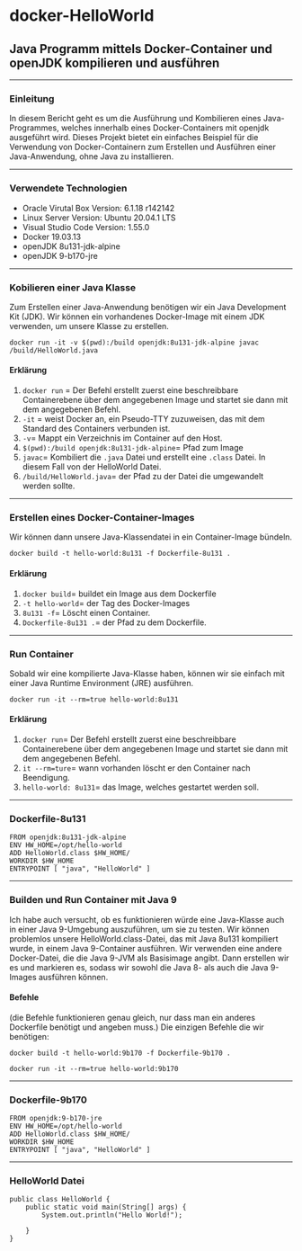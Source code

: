 # docker-HelloWorld

## Java Programm mittels Docker-Container und openJDK kompilieren und ausführen
___

### Einleitung
In diesem Bericht geht es um die Ausführung und Kombilieren eines Java-Programmes, welches innerhalb eines Docker-Containers mit openjdk ausgeführt wird.
Dieses Projekt bietet ein einfaches Beispiel für die Verwendung von Docker-Containern zum Erstellen und Ausführen einer Java-Anwendung, ohne Java zu installieren.
___

### Verwendete Technologien
* Oracle Virutal Box Version: 6.1.18 r142142
* Linux Server Version: Ubuntu 20.04.1 LTS
* Visual Studio Code Version: 1.55.0
* Docker 19.03.13
* openJDK 8u131-jdk-alpine
* openJDK 9-b170-jre
___

### Kobilieren einer Java Klasse
Zum Erstellen einer Java-Anwendung benötigen wir ein Java Development Kit (JDK). Wir können ein vorhandenes Docker-Image mit einem JDK verwenden, um unsere Klasse zu erstellen.

`docker run -it -v $(pwd):/build openjdk:8u131-jdk-alpine javac /build/HelloWorld.java`

#### Erklärung
1. `docker run` = Der Befehl erstellt zuerst eine beschreibbare Containerebene über dem angegebenen Image und startet sie dann mit dem angegebenen Befehl.
2. `-it` = weist Docker an, ein Pseudo-TTY zuzuweisen, das mit dem Standard des Containers verbunden ist. 
3. `-v`= Mappt ein Verzeichnis im Container auf den Host.
4. `$(pwd):/build openjdk:8u131-jdk-alpine`= Pfad zum Image
5. `javac`= Kombiliert die `.java` Datei und erstellt eine `.class` Datei. In diesem Fall von der HelloWorld Datei.
6. `/build/HelloWorld.java`= der Pfad zu der Datei die umgewandelt werden sollte.
___

### Erstellen eines Docker-Container-Images
Wir können dann unsere Java-Klassendatei in ein Container-Image bündeln.

`docker build -t hello-world:8u131 -f Dockerfile-8u131 . `

#### Erklärung
1. `docker build`= buildet ein Image aus dem Dockerfile
2. `-t hello-world`= der Tag des Docker-Images
3. `8u131 -f`= Löscht einen Container.
4. `Dockerfile-8u131 .`= der Pfad zu dem Dockerfile.
___

### Run Container
Sobald wir eine kompilierte Java-Klasse haben, können wir sie einfach mit einer Java Runtime Environment (JRE) ausführen.

`docker run -it --rm=true hello-world:8u131`

#### Erklärung
1. `docker run`= Der Befehl erstellt zuerst eine beschreibbare Containerebene über dem angegebenen Image und startet sie dann mit dem angegebenen Befehl.
2. `it --rm=ture`= wann vorhanden löscht er den Container nach Beendigung.
3. `hello-world: 8u131`= das Image, welches gestartet werden soll.
___

### Dockerfile-8u131
```
FROM openjdk:8u131-jdk-alpine
ENV HW_HOME=/opt/hello-world
ADD HelloWorld.class $HW_HOME/
WORKDIR $HW_HOME
ENTRYPOINT [ "java", "HelloWorld" ]
```
___

### Builden und Run Container mit Java 9
Ich habe auch versucht, ob es funktionieren würde eine Java-Klasse auch in einer Java 9-Umgebung auszuführen, um sie zu testen. Wir können problemlos unsere HelloWorld.class-Datei, das mit Java 8u131 kompiliert wurde, in einem Java 9-Container ausführen. Wir verwenden eine andere Docker-Datei, die die Java 9-JVM als Basisimage angibt. Dann erstellen wir es und markieren es, sodass wir sowohl die Java 8- als auch die Java 9-Images ausführen können.

#### Befehle
(die Befehle funktionieren genau gleich, nur dass man ein anderes Dockerfile benötigt und angeben muss.)
Die einzigen Befehle die wir benötigen:

`docker build -t hello-world:9b170 -f Dockerfile-9b170 .`

`docker run -it --rm=true hello-world:9b170`
___

### Dockerfile-9b170
```
FROM openjdk:9-b170-jre
ENV HW_HOME=/opt/hello-world
ADD HelloWorld.class $HW_HOME/
WORKDIR $HW_HOME
ENTRYPOINT [ "java", "HelloWorld" ]
```
___ 

### HelloWorld Datei
```
public class HelloWorld {
    public static void main(String[] args) {
        System.out.println("Hello World!");
        
    }
}
```
